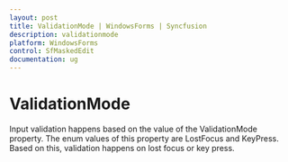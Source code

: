 ```yaml
---
layout: post
title: ValidationMode | WindowsForms | Syncfusion
description: validationmode
platform: WindowsForms
control: SfMaskedEdit
documentation: ug
---
```


# ValidationMode

Input validation happens based on the value of the ValidationMode property. The enum values of this property are LostFocus and KeyPress. Based on this, validation happens on lost focus or key press.



